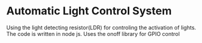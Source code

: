 # Automatic Light Control System

Using the light detecting resistor(LDR) for controling the activation of lights. The code is written in node js. Uses the onoff library for GPIO control
